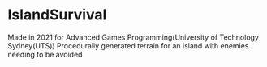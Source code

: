 # IslandSurvival
Made in 2021 for Advanced Games Programming(University of Technology Sydney(UTS))
Procedurally generated terrain for an island with enemies needing to be avoided
